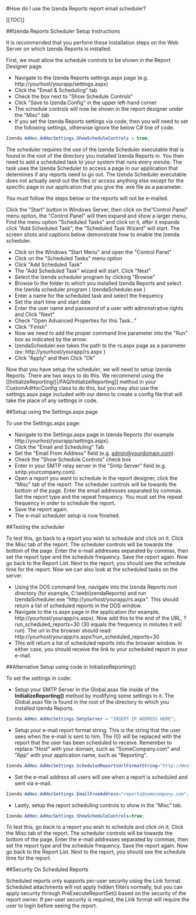 #How do I use the Izenda Reports report email scheduler?

[[_TOC_]]

##Izenda Reports Scheduler Setup Instructions

It is recommended that you perform these installation steps on the Web Server on which Izenda Reports is installed.

First, we must allow the schedule controls to be shown in the Report Designer page.

* Navigate to the Izenda Reports settings.aspx page (e.g. http://yourhost/yourapp/settings.aspx)
* Click the "Email & Scheduling" tab
* Check the box next to "Show Schedule Controls"
* Click "Save to Izenda.Config" in the upper left-hand corner
* The schedule controls will now be shown in the report designer under the "Misc" tab
* If you set the Izenda Reports settings via code, then you will need to set the following settings, otherwise ignore the below C# line of code.

```csharp
Izenda.AdHoc.AdHocSettings.ShowScheduleControls = true;
```

The scheduler requires the use of the Izenda Scheduler executable that is found in the root of the directory you installed Izenda Reports in. You then need to add a scheduled task to your system that runs every minute. The task uses the Izenda Scheduler to access a page in our application that determines if any reports need to go out. The Izenda Scheduler executable does not actually send out the files or access anything else except for the specific page in our application that you give the .exe file as a parameter.

You must follow the steps below or the reports will not be e-mailed.

Click the "Start" button in Windows Server, then click on the"Control Panel" menu option, the "Control Panel" will then expand and show a larger menu, Find the menu option "Scheduled Tasks" and click on it, after it expands click "Add Scheduled Task", the "Scheduled Task Wizard" will start. The screen shots and captions below demonstrate how to enable the Izenda scheduler.

* Click on the Windows "Start Menu" and open the "Control Panel" 
* Click on the "Scheduled Tasks" menu option 
* Click "Add Scheduled Task" 
* The "Add Scheduled Task" wizard will start. Click "Next" 
* Select the Izenda scheduler program by clicking "Browse" 
* Browse to the folder to which you installed Izenda Reports and select the Izenda scheduler program ( IzendaScheduler.exe ) 
* Enter a name for the scheduled task and select the frequency 
* Set the start time and start date 
* Enter the user name and password of a user with administrative rights and Click "Next" 
* Check "Open Advanced Properties for this Task..." 
* Click "Finish" 
* Now we need to add the proper command line parameter into the "Run" box as indicated by the arrow. 
* IzendaScheduler.exe takes the path to the rs.aspx page as a parameter (ex: http://yourhost/yourapp/rs.aspx ) 
* Click "Apply" and then Click "Ok"

Now that you have setup the scheduler, we will need to setup Izenda Reports. There are two ways to do this. We recommend using the [[InitializeReporting()|/FAQ/InitializeReporting]] method in your CustomAdHocConfig class to do this, but you may also use the settings.aspx page included with our demo to create a config file that will take the place of any settings in code.

##Setup using the Settings.aspx page

To use the Settings.aspx page:

* Navigate to the Settings.aspx page in Izenda Reports (for example http://yourhost/yourapp/settings.aspx).
* Click the "Email and Scheduling" Tab
* Set the "Email From Address" field (e.g. admin@yourdomain.com).
* Check the "Show Schedule Controls" check box
* Enter in your SMTP relay server in the "Smtp Server" field (e.g. smtp.yourcompany.com).
* Open a report you want to schedule in the report designer, click the “Misc” tab of the report. The scheduler controls will be towards the bottom of the page. Enter the email addresses separated by commas. Set the report type and the repeat frequency. You must set the repeat frequency in order to schedule the report.
* Save the report again.
* The e-mail scheduler setup is now finished.

##Testing the scheduler

To test this, go back to a report you wish to schedule and click on it. Click the Misc tab of the report. The scheduler controls will be towards the bottom of the page. Enter the e-mail addresses separated by commas, then set the report type and the schedule frequency. Save the report again. Now go back to the Report List. Next to the report, you should see the schedule time for the report. Now we can also look at the scheduled tasks on the server.

* Using the DOS command line, navigate into the Izenda Reports root directory (for example, C:\web\IzendaReports) and run IzendaScheduler.exe "http://yourhost/yourapp/rs.aspx". This should return a list of scheduled reports in the DOS window.
* Navigate to the rs.aspx page in the application (for example, http://yourhost/yourapp/rs.aspx). Now add this to the end of the URL, ?run_scheduled_reports=30 (30 equals the frequency in minutes it will run). The url in the browser should read: http://yourhost/yourapp/rs.aspx?run_scheduled_reports=30
* This will return a list of scheduled reports into the browser window. In either case, you should receive the link to your scheduled report in your e-mail.

##Alternative Setup using code in InitializeReporting()

To set the settings in code:

* Setup your SMTP Server in the Global.asax file inside of the **InitializeReporting()** method by modifying some settings in it. The Global.asax file is found in the root of the directory to which you installed Izenda Reports.

```csharp
Izenda.AdHoc.AdHocSettings.SmtpServer = "INSERT IP ADDRESS HERE";
```

* Setup your e-mail report format string. This is the string that the user sees when the e-mail is sent to him. The {0} will be replaced with the report that the user has been scheduled to receive. Remember to replace "Host" with your domain, such as "SomeCompany.com" and "App" with your application name, such as "Reporting".

```csharp
Izenda.AdHoc.AdHocSettings.ScheduledReportsUrlFormatString="http://Host/App/reportviewer.aspx?{0}";
```
* Set the e-mail address all users will see when a report is scheduled and sent via e-mail.

```csharp
Izenda.AdHoc.AdHocSettings.EmailFromAddress="reports@somecompany.com";
```

* Lastly, setup the report scheduling controls to show in the “Misc” tab.

```csharp
Izenda.AdHoc.AdHocSettings.ShowScheduleControls=true;
```

To test this, go back to a report you wish to schedule and click on it. Click the Misc tab of the report. The scheduler controls will be towards the bottom of the page. Enter the e-mail addresses separated by commas, then set the report type and the schedule frequency. Save the report again. Now go back to the Report List. Next to the report, you should see the schedule time for the report.

##Security On Scheduled Reports

Scheduled reports only supports per-user security using the Link format.  Scheduled attachments will not apply hidden filters normally, but you can apply security through PreExecuteReportSet() based on the security of the report owner.  If per-user security is required, the Link format will require the user to login before seeing the report.